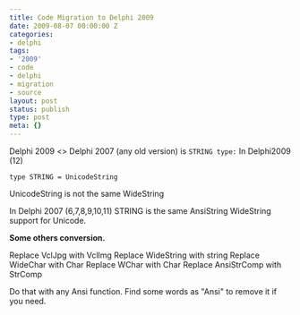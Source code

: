 ```yaml
---
title: Code Migration to Delphi 2009
date: 2009-08-07 00:00:00 Z
categories:
- delphi
tags:
- '2009'
- code
- delphi
- migration
- source
layout: post
status: publish
type: post
meta: {}
---
```


Delphi 2009 \<\> Delphi 2007 (any old version) is `STRING type:` In Delphi2009 (12)

```
type STRING = UnicodeString
```

UnicodeString is not the same WideString

In Delphi 2007 (6,7,8,9,10,11) STRING is the same AnsiString WideString support for Unicode.

**Some others conversion.**

Replace VclJpg with VclImg Replace WideString with string Replace WideChar with Char Replace WChar with Char Replace AnsiStrComp with StrComp

Do that with any Ansi function. Find some words as "Ansi" to remove it if you need.

